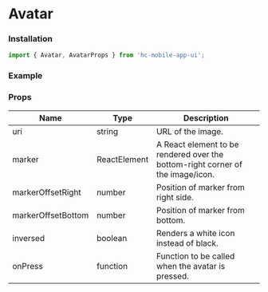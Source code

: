 # Avatar

### Installation

```jsx
import { Avatar, AvatarProps } from 'hc-mobile-app-ui';
```

### Example

### Props

| Name               | Type         | Description                                                                    |
| ------------------ | ------------ | ------------------------------------------------------------------------------ |
| uri                | string       | URL of the image.                                                              |
| marker             | ReactElement | A React element to be rendered over the bottom-right corner of the image/icon. |
| markerOffsetRight  | number       | Position of marker from right side.                                            |
| markerOffsetBottom | number       | Position of marker from bottom.                                                |
| inversed           | boolean      | Renders a white icon instead of black.                                         |
| onPress            | function     | Function to be called when the avatar is pressed.                              |

